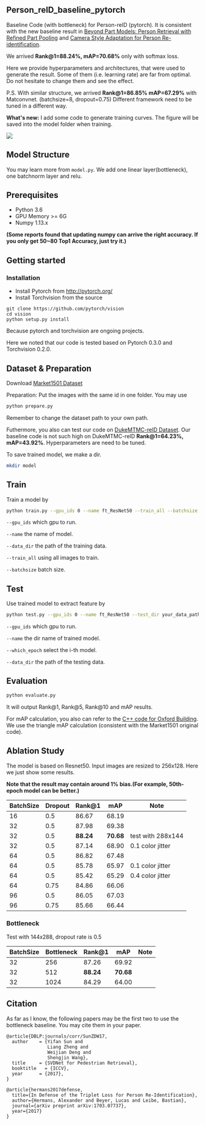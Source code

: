 ## Person_reID_baseline_pytorch

Baseline Code (with bottleneck) for Person-reID (pytorch).
It is consistent with the new baseline result in [Beyond Part Models: Person Retrieval with Refined Part Pooling](https://arxiv.org/abs/1711.09349) and [Camera Style Adaptation for Person Re-identification](https://arxiv.org/abs/1711.10295).

We arrived **Rank@1=88.24%, mAP=70.68%** only with softmax loss.

Here we provide hyperparameters and architectures, that were used to generate the result. 
Some of them (i.e. learning rate) are far from optimal. Do not hesitate to change them and see the effect. 

P.S. With similar structure, we arrived **Rank@1=86.85% mAP=67.29%** with Matconvnet. (batchsize=8, dropout=0.75)
Different framework need to be tuned in a different way.

**What's new:** I add some code to generate training curves. The figure will be saved into the model folder when training.

![](https://github.com/layumi/Person_reID_baseline_pytorch/blob/master/train.jpg)

## Model Structure
You may learn more from `model.py`. 
We add one linear layer(bottleneck), one batchnorm layer and relu.

## Prerequisites

- Python 3.6
- GPU Memory >= 6G
- Numpy 1.13.x

**(Some reports found that updating numpy can arrive the right accuracy. If you only get 50~80 Top1 Accuracy, just try it.)**

## Getting started
### Installation
- Install Pytorch from http://pytorch.org/
- Install Torchvision from the source
```
git clone https://github.com/pytorch/vision
cd vision
python setup.py install
```
Because pytorch and torchvision are ongoing projects.

Here we noted that our code is tested based on Pytorch 0.3.0 and Torchvision 0.2.0.

## Dataset & Preparation
Download [Market1501 Dataset](http://www.liangzheng.org/Project/project_reid.html)

Preparation: Put the images with the same id in one folder. You may use 
```bash
python prepare.py
```
Remember to change the dataset path to your own path.

Futhermore, you also can test our code on [DukeMTMC-reID Dataset](https://github.com/layumi/DukeMTMC-reID_evaluation).
Our baseline code is not such high on DukeMTMC-reID **Rank@1=64.23%, mAP=43.92%**. Hyperparameters are need to be tuned.

To save trained model, we make a dir.
```bash
mkdir model 
```

## Train
Train a model by
```bash
python train.py --gpu_ids 0 --name ft_ResNet50 --train_all --batchsize 32  --data_dir your_data_path
```
`--gpu_ids` which gpu to run.

`--name` the name of model.

`--data_dir` the path of the training data.

`--train_all` using all images to train. 

`--batchsize` batch size.

## Test
Use trained model to extract feature by
```bash
python test.py --gpu_ids 0 --name ft_ResNet50 --test_dir your_data_path  --which_epoch 59
```
`--gpu_ids` which gpu to run.

`--name` the dir name of trained model.

`--which_epoch` select the i-th model.

`--data_dir` the path of the testing data.


## Evaluation
```bash
python evaluate.py
```
It will output Rank@1, Rank@5, Rank@10 and mAP results.

For mAP calculation, you also can refer to the [C++ code for Oxford Building](http://www.robots.ox.ac.uk/~vgg/data/oxbuildings/compute_ap.cpp). We use the triangle mAP calculation (consistent with the Market1501 original code).

## Ablation Study
The model is based on Resnet50. Input images are resized to 256x128.
Here we just show some results.

**Note that the result may contain around 1% bias.(For example, 50th-epoch model can be better.)**

| BatchSize | Dropout | Rank@1 | mAP | Note|
| --------- | -------- | ----- | ---- | ---- |
| 16 | 0.5  | 86.67 | 68.19 | |
| 32 | 0.5  | 87.98 | 69.38 | |
| 32 | 0.5  | **88.24** | **70.68** | test with 288x144|
| 32 | 0.5  | 87.14 | 68.90 | 0.1 color jitter|
| 64 | 0.5  | 86.82 | 67.48 | |
| 64 | 0.5  | 85.78 | 65.97 | 0.1 color jitter|
| 64 | 0.5  | 85.42 | 65.29 | 0.4 color jitter|
| 64 | 0.75 | 84.86 | 66.06 | |
| 96 | 0.5  | 86.05 | 67.03 | |
| 96 | 0.75 | 85.66 | 66.44 | |

### Bottleneck
Test with 144x288, dropout rate is 0.5

| BatchSize | Bottleneck | Rank@1 | mAP | Note|
| --------- | ---------- | ------ | --- | ---- |
| 32 | 256  | 87.26 | 69.92 | |
| 32 | 512  | **88.24** | **70.68** | |
| 32 | 1024 | 84.29 | 64.00 | |


## Citation
As far as I know, the following papers may be the first two to use the bottleneck baseline. You may cite them in your paper.
```
@article{DBLP:journals/corr/SunZDW17,
  author    = {Yifan Sun and
               Liang Zheng and
               Weijian Deng and
               Shengjin Wang},
  title     = {SVDNet for Pedestrian Retrieval},
  booktitle   = {ICCV},
  year      = {2017},
}

@article{hermans2017defense,
  title={In Defense of the Triplet Loss for Person Re-Identification},
  author={Hermans, Alexander and Beyer, Lucas and Leibe, Bastian},
  journal={arXiv preprint arXiv:1703.07737},
  year={2017}
}
```
